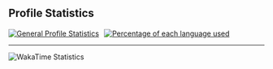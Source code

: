 ## Profile Statistics
<a href="https://github.com/thorbm1500">
  <img width=450 align="center" style="margin:0;" alt="General Profile Statistics" src="https://github-readme-stats-thors-projects-0469a0cc.vercel.app/api?username=thorbm1500&line_height=30&include_all_commits=true&hide=prs&show_icons=true&hide_title=true&hide_border&theme=github_dark"/><img width="10" src="transparent_spacer.png"></img>‎<img height=159 align="center" alt="Percentage of each language used" src="https://github-readme-stats-thors-projects-0469a0cc.vercel.app/api/top-langs/?username=thorbm1500&size_weight=1&count_weight=0&text_bold=true&layout=compact&hide_title=true&theme=github_dark"/>‎
</a>

---

<a href="https://github.com/thorbm1500">
  <img width=450 align="left" alt="WakaTime Statistics" src="https://github-readme-stats-thors-projects-0469a0cc.vercel.app/api/wakatime?username=thorbm&layout&langs_count=5&hide_title=true&theme=github_dark" />
</a>
